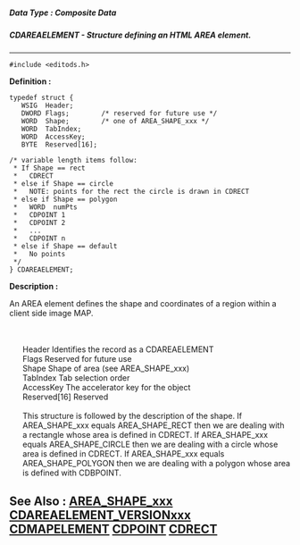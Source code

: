 ##### Data Type : Composite Data
##### CDAREAELEMENT - Structure defining an HTML AREA element.
---
```
#include <editods.h>
```

**Definition :**
```
typedef struct {
   WSIG  Header;
   DWORD Flags;        /* reserved for future use */
   WORD  Shape;        /* one of AREA_SHAPE_xxx */
   WORD  TabIndex;
   WORD  AccessKey;
   BYTE  Reserved[16];

/* variable length items follow:
 * If Shape == rect
 *   CDRECT
 * else if Shape == circle
 *   NOTE: points for the rect the circle is drawn in CDRECT
 * else if Shape == polygon
 *   WORD  numPts
 *   CDPOINT 1
 *   CDPOINT 2
 *   ...
 *   CDPOINT n
 * else if Shape == default
 *   No points
 */
} CDAREAELEMENT;
```

**Description :**

An AREA element defines the shape and coordinates of a region within a client side image MAP. 
<ul><br>
<br>
Header		Identifies the record as a CDAREAELEMENT<br>
Flags		Reserved for future use<br>
Shape		Shape of area (see AREA_SHAPE_xxx)<br>
TabIndex		Tab selection order<br>
AccessKey		The accelerator key for the object<br>
Reserved[16]	Reserved<br>
<br>
This structure is followed by the description of the shape.  If AREA_SHAPE_xxx equals AREA_SHAPE_RECT then we are dealing with a rectangle whose area is defined in CDRECT.  If AREA_SHAPE_xxx equals AREA_SHAPE_CIRCLE then we are dealing with a circle whose area is defined in CDRECT.  If AREA_SHAPE_xxx equals AREA_SHAPE_POLYGON then we are dealing with a polygon whose area is defined with CDBPOINT.</ul>



**See Also :**
[AREA_SHAPE_xxx](/domino-c-api-docs/reference/Symb/AREA_SHAPE_xxx)
[CDAREAELEMENT_VERSIONxxx](/domino-c-api-docs/reference/Symb/CDAREAELEMENT_VERSIONxxx)
[CDMAPELEMENT](/domino-c-api-docs/reference/Data/CDMAPELEMENT)
[CDPOINT](/domino-c-api-docs/reference/Data/CDPOINT)
[CDRECT](/domino-c-api-docs/reference/Data/CDRECT)
---
